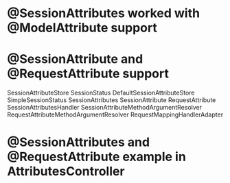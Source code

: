 # @SessionAttributes worked with @ModelAttribute support

# @SessionAttribute and @RequestAttribute support

SessionAttributeStore
SessionStatus
DefaultSessionAttributeStore
SimpleSessionStatus
SessionAttributes
SessionAttribute
RequestAttribute
SessionAttributesHandler
SessionAttributeMethodArgumentResolver
RequestAttributeMethodArgumentResolver
RequestMappingHandlerAdapter

# @SessionAttributes and @RequestAttribute example in AttributesController
